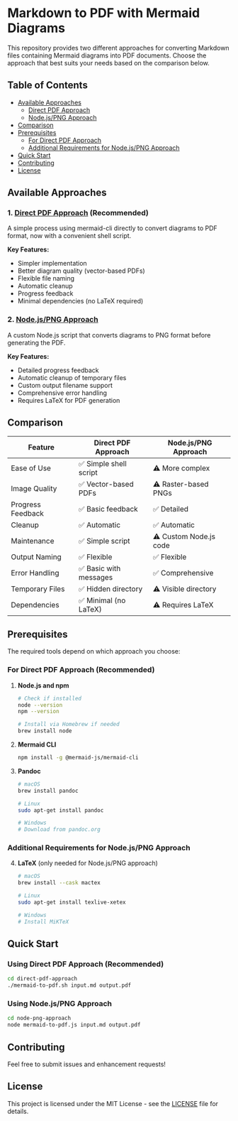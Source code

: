 # Markdown to PDF with Mermaid Diagrams

This repository provides two different approaches for converting Markdown files containing Mermaid diagrams into PDF documents. Choose the approach that best suits your needs based on the comparison below.

## Table of Contents

- [Available Approaches](#available-approaches)
  - [Direct PDF Approach](#1-direct-pdf-approach-recommended)
  - [Node.js/PNG Approach](#2-nodejspng-approach)
- [Comparison](#comparison)
- [Prerequisites](#prerequisites)
  - [For Direct PDF Approach](#for-direct-pdf-approach-recommended)
  - [Additional Requirements for Node.js/PNG Approach](#additional-requirements-for-nodejspng-approach)
- [Quick Start](#quick-start)
- [Contributing](#contributing)
- [License](#license)

## Available Approaches

### 1. [Direct PDF Approach](./direct-pdf-approach/) (Recommended)

A simple process using mermaid-cli directly to convert diagrams to PDF format, now with a convenient shell script.

**Key Features:**

- Simpler implementation
- Better diagram quality (vector-based PDFs)
- Flexible file naming
- Automatic cleanup
- Progress feedback
- Minimal dependencies (no LaTeX required)

### 2. [Node.js/PNG Approach](./node-png-approach/)

A custom Node.js script that converts diagrams to PNG format before generating the PDF.

**Key Features:**

- Detailed progress feedback
- Automatic cleanup of temporary files
- Custom output filename support
- Comprehensive error handling
- Requires LaTeX for PDF generation

## Comparison

| Feature | Direct PDF Approach | Node.js/PNG Approach |
|---------|-------------------|---------------------|
| Ease of Use | ✅ Simple shell script | ⚠️ More complex |
| Image Quality | ✅ Vector-based PDFs | ⚠️ Raster-based PNGs |
| Progress Feedback | ✅ Basic feedback | ✅ Detailed |
| Cleanup | ✅ Automatic | ✅ Automatic |
| Maintenance | ✅ Simple script | ⚠️ Custom Node.js code |
| Output Naming | ✅ Flexible | ✅ Flexible |
| Error Handling | ✅ Basic with messages | ✅ Comprehensive |
| Temporary Files | ✅ Hidden directory | ⚠️ Visible directory |
| Dependencies | ✅ Minimal (no LaTeX) | ⚠️ Requires LaTeX |

## Prerequisites

The required tools depend on which approach you choose:

### For Direct PDF Approach (Recommended)

1. **Node.js and npm**

   ```bash
   # Check if installed
   node --version
   npm --version
   
   # Install via Homebrew if needed
   brew install node
   ```

2. **Mermaid CLI**

   ```bash
   npm install -g @mermaid-js/mermaid-cli
   ```

3. **Pandoc**

   ```bash
   # macOS
   brew install pandoc
   
   # Linux
   sudo apt-get install pandoc
   
   # Windows
   # Download from pandoc.org
   ```

### Additional Requirements for Node.js/PNG Approach

4. **LaTeX** (only needed for Node.js/PNG approach)

   ```bash
   # macOS
   brew install --cask mactex
   
   # Linux
   sudo apt-get install texlive-xetex
   
   # Windows
   # Install MiKTeX
   ```

## Quick Start

### Using Direct PDF Approach (Recommended)

```bash
cd direct-pdf-approach
./mermaid-to-pdf.sh input.md output.pdf
```

### Using Node.js/PNG Approach

```bash
cd node-png-approach
node mermaid-to-pdf.js input.md output.pdf
```

## Contributing

Feel free to submit issues and enhancement requests!

## License

This project is licensed under the MIT License - see the [LICENSE](LICENSE) file for details.

